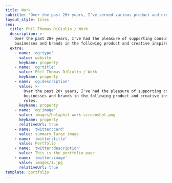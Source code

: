 ```yaml
---
title: Work
subtitle: "Over the past 20+ years, I've served various product and creative inspired roles\_working within startups and larger organizations to help identify, build, and launch new brands. You will find some of those roles listed below."
layout_style: tiles
seo:
  title: Phil Thomas DiGiulio / Work
  description: >-
    Over the past 20+ years, I've had the pleasure of supporting consumers,
    businesses and brands in the following product and creative inspired roles. 
  extra:
    - name: 'og:type'
      value: website
      keyName: property
    - name: 'og:title'
      value: Phil Thomas DiGiulio / Work
      keyName: property
    - name: 'og:description'
      value: >-
        Over the past 20+ years, I've had the pleasure of supporting consumers,
        businesses and brands in the following product and creative inspired
        roles. 
      keyName: property
    - name: 'og:image'
      value: images/holaphil-work-screenshot.png
      keyName: property
      relativeUrl: true
    - name: 'twitter:card'
      value: summary_large_image
    - name: 'twitter:title'
      value: Portfolio
    - name: 'twitter:description'
      value: This is the portfolio page
    - name: 'twitter:image'
      value: images/1.jpg
      relativeUrl: true
template: portfolio
---
```


